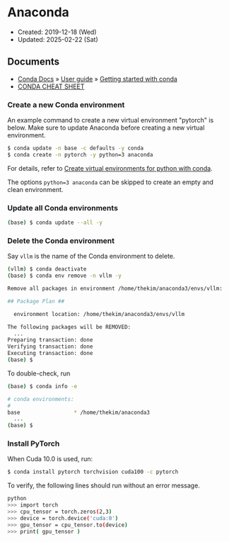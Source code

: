 # Anaconda
* Created: 2019-12-18 (Wed)
* Updated: 2025-02-22 (Sat)

## Documents
* [Conda Docs](https://conda.io/projects/conda/en/latest/index.html) » [User guide](https://conda.io/projects/conda/en/latest/user-guide/index.html) » [Getting started with conda](https://conda.io/projects/conda/en/latest/user-guide/getting-started.html)
* [CONDA CHEAT SHEET](https://docs.conda.io/projects/conda/en/4.6.0/_downloads/52a95608c49671267e40c689e0bc00ca/conda-cheatsheet.pdf)

### Create a new Conda environment
An example command to create a new virtual environment "pytorch" is below. Make sure to update Anaconda before creating a new virtual environment.
```bash
$ conda update -n base -c defaults -y conda
$ conda create -n pytorch -y python=3 anaconda
```
For details, refer to [Create virtual environments for python with conda](https://uoa-eresearch.github.io/eresearch-cookbook/recipe/2014/11/20/conda/).

The options `python=3 anaconda` can be skipped to create an empty and clean environment.

### Update all Conda environments

```bash
(base) $ conda update --all -y
```

### Delete the Conda environment
Say `vllm` is the name of the Conda environment to delete.
```bash
(vllm) $ conda deactivate
(base) $ conda env remove -n vllm -y

Remove all packages in environment /home/thekim/anaconda3/envs/vllm:

## Package Plan ##

  environment location: /home/thekim/anaconda3/envs/vllm

The following packages will be REMOVED:
  ...
Preparing transaction: done
Verifying transaction: done
Executing transaction: done
(base) $ 
```
To double-check, run
```bash
(base) $ conda info -e

# conda environments:
#
base                 * /home/thekim/anaconda3
  ...
(base) $
```

### Install PyTorch
When Cuda 10.0 is used, run:
```bash
$ conda install pytorch torchvision cuda100 -c pytorch
```
To verify, the following lines should run without an error message.
```bash
python
>>> import torch
>>> cpu_tensor = torch.zeros(2,3)
>>> device = torch.device('cuda:0')
>>> gpu_tensor = cpu_tensor.to(device)
>>> print( gpu_tensor )
```
